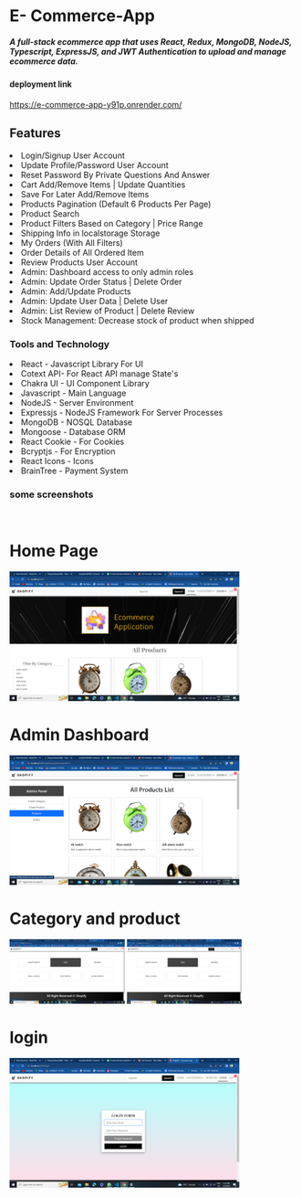 # E- Commerce-App

<h5>A full-stack ecommerce app that uses React, Redux, MongoDB, NodeJS, Typescript, ExpressJS, and JWT Authentication to upload and manage ecommerce data.</h5>

<h4> deployment link</h4>
<a taret="_blank" href="https://e-commerce-app-y91p.onrender.com/">https://e-commerce-app-y91p.onrender.com/</a>
<br>

 <!-- features -->
<h2> Features </h2>
<li>Login/Signup User Account</li>
<li>Update Profile/Password User Account</li>
<li>Reset Password By Private Questions And Answer</li>
<li>Cart Add/Remove Items | Update Quantities</li>
<li>Save For Later Add/Remove Items</li>
<li>Products Pagination (Default 6 Products Per Page)</li>
<li>Product Search</li>
<li>Product Filters Based on Category | Price Range</li>
<li>Shipping Info in localstorage Storage</li>
<li>My Orders (With All Filters)</li>
<li>Order Details of All Ordered Item</li>
<li>Review Products User Account</li>
<li>Admin: Dashboard access to only admin roles</li>
<li>Admin: Update Order Status | Delete Order</li>
<li>Admin: Add/Update Products</li>
<li>Admin: Update User Data | Delete User</li>
<li>Admin: List Review of Product | Delete Review</li>
<li>Stock Management: Decrease stock of product when shipped</li>
<!-- Tools and technology -->
<h3> Tools and Technology </h3>
<li>React - Javascript Library For UI</li>
<li> Cotext API- For React API manage State's
<li>Chakra UI - UI Component Library</li>
<li>Javascript - Main Language</li>
<li>NodeJS - Server Environment</li>
<li>Expressjs - NodeJS Framework For Server Processes</li>
<li>MongoDB - NOSQL Database</li>
<li>Mongoose - Database ORM</li>
<li>React Cookie - For Cookies</li>
<li>Bcryptjs - For Encryption</li>
<li>React Icons - Icons</li>
<li>BrainTree - Payment System</li>

<h3>some screenshots</h3>

<!-- "server": "nodemon server.js",
"client": "npm start --prefix ./client",
"dev": "concurrently \"npm run start\" \"npm run client\"" -->
<br>
<h1>Home Page</h1>
<img alt="Home Image" src="https://github.com/shoyebmd424/E-Commerce-App/blob/main/client/public/github-image/home.png" width="80%">
<br>
<h1>Admin Dashboard</h1>
<img alt="Home Image" src="https://github.com/shoyebmd424/E-Commerce-App/blob/main/client/public/github-image/adminDashboard.png" width="80%">
<br>
<h1>Category and product</h1>
<img alt="Home Image" src="https://github.com/shoyebmd424/E-Commerce-App/blob/main/client/public/github-image/category.png" width="40%">
<img alt="Home Image" src="https://github.com/shoyebmd424/E-Commerce-App/blob/main/client/public/github-image/category.png" width="40%">
<h1>login</h1>
<img alt="Home Image" src="https://github.com/shoyebmd424/E-Commerce-App/blob/main/client/public/github-image/login.png" width="80%">
